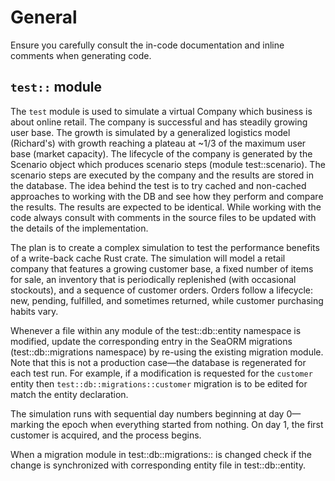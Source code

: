 # General

Ensure you carefully consult the in-code documentation and inline comments when generating code.

## `test::` module

The `test` module is used to simulate a virtual Company which business is about online retail. The company is successful and has steadily growing user base. The growth is simulated by a generalized logistics model (Richard's) with growth reaching a plateau at ~1/3 of the maximum user base (market capacity). The lifecycle of the company is generated by the Scenario object which produces scenario steps (module test::scenario). The scenario steps are executed by the company and the results are stored in the database. The idea behind the test is to try cached and non-cached approaches to working with the DB and see how they perform and compare the results. The results are expected to be identical. While working with the code always consult with comments in the source files to be updated with the details of the implementation.

The plan is to create a complex simulation to test the performance benefits of a write-back cache Rust crate. The simulation will model a retail company that features a growing customer base, a fixed number of items for sale, an inventory that is periodically replenished (with occasional stockouts), and a sequence of customer orders. Orders follow a lifecycle: new, pending, fulfilled, and sometimes returned, while customer purchasing habits vary.

Whenever a file within any module of the test::db::entity namespace is modified, update the corresponding entry in the SeaORM migrations (test::db::migrations namespace) by re-using the existing migration module. Note that this is not a production case—the database is regenerated for each test run. For example, if a modification is requested for the `customer` entity then `test::db::migrations::customer` migration is to be edited for match the entity declaration.

The simulation runs with sequential day numbers beginning at day 0—marking the epoch when everything started from nothing. On day 1, the first customer is acquired, and the process begins.

When a migration module in test::db::migrations:: is changed check if the change is synchronized with corresponding entity file in test::db::entity.

